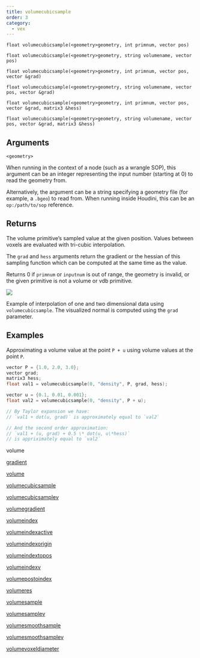 ```yaml
---
title: volumecubicsample
order: 3
category:
  - vex
---
```


`float volumecubicsample(<geometry>geometry, int primnum, vector pos)`

`float volumecubicsample(<geometry>geometry, string volumename, vector pos)`

`float volumecubicsample(<geometry>geometry, int primnum, vector pos, vector &grad)`

`float volumecubicsample(<geometry>geometry, string volumename, vector pos, vector &grad)`

`float volumecubicsample(<geometry>geometry, int primnum, vector pos, vector &grad, matrix3 &hess)`

`float volumecubicsample(<geometry>geometry, string volumename, vector pos, vector &grad, matrix3 &hess)`

## Arguments

`<geometry>`

When running in the context of a node (such as a wrangle SOP), this argument can be an integer representing the input number (starting at 0) to read the geometry from.

Alternatively, the argument can be a string specifying a geometry file (for example, a `.bgeo`) to read from. When running inside Houdini, this can be an `op:/path/to/sop` reference.

## Returns

The volume primitive’s sampled value at the given position. Values between voxels are evaluated with tri-cubic interpolation.

The `grad` and `hess` arguments return the gradient or the hessian of this sampling function which can be computed at the same time as the value.

Returns 0 if `primnum` or `inputnum` is out of range, the geometry is invalid, or the given primitive is not a volume or vdb primitive.

![](/images/volumecubicsample.png)

Example of interpolation of one and two dimensional data using `volumecubicsample`. The visualized normal is computed using the `grad` parameter.

## Examples



Approximating a volume value at the point `P + u` using volume values at the point `P`.

```c
vector P = {1.0, 2.0, 3.0};
vector grad;
matrix3 hess;
float val1 = volumecubicsample(0, "density", P, grad, hess);

vector u = {0.1, 0.01, 0.001};
float val2 = volumecubicsample(0, "density", P + u);

// By Taylor expansion we have:
// `val1 + dot(u, grad)` is approximately equal to `val2`

// And the second order approximation:
// `val1 + (u, grad) + 0.5 \* dot(u, u\*hess)`
// is appriximately equal to `val2`

```

volume

[gradient](gradient.html)

[volume](volume.html)

[volumecubicsample](volumecubicsample.html)

[volumecubicsamplev](volumecubicsamplev.html)

[volumegradient](volumegradient.html)

[volumeindex](volumeindex.html)

[volumeindexactive](volumeindexactive.html)

[volumeindexorigin](volumeindexorigin.html)

[volumeindextopos](volumeindextopos.html)

[volumeindexv](volumeindexv.html)

[volumepostoindex](volumepostoindex.html)

[volumeres](volumeres.html)

[volumesample](volumesample.html)

[volumesamplev](volumesamplev.html)

[volumesmoothsample](volumesmoothsample.html)

[volumesmoothsamplev](volumesmoothsamplev.html)

[volumevoxeldiameter](volumevoxeldiameter.html)
